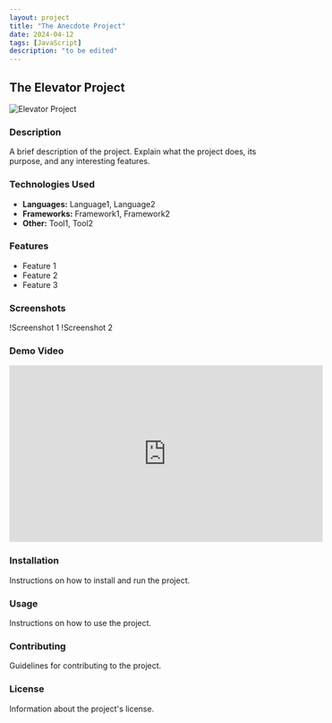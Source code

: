 ```yaml
---
layout: project
title: "The Anecdote Project"
date: 2024-04-12 
tags: [JavaScript]
description: "to be edited"
---
```


## The Elevator Project

![Elevator Project](https://champion-elevator.com/wp-content/uploads/2021/04/GettyImages-92376065.jpg)

### Description
A brief description of the project. Explain what the project does, its purpose, and any interesting features.

### Technologies Used
- **Languages:** Language1, Language2
- **Frameworks:** Framework1, Framework2
- **Other:** Tool1, Tool2

### Features
- Feature 1
- Feature 2
- Feature 3

### Screenshots
!Screenshot 1
!Screenshot 2

### Demo Video
<iframe width="560" height="315" src="https://www.youtube.com/embed/video_id" frameborder="0" allowfullscreen></iframe>

### Installation
Instructions on how to install and run the project.

### Usage
Instructions on how to use the project.

### Contributing
Guidelines for contributing to the project.

### License
Information about the project's license.
